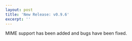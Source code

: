 ```yaml
---
layout: post
title: 'New Release: v0.9.6'
excerpt: ''
---
```


MIME support has been added and bugs have been fixed.
